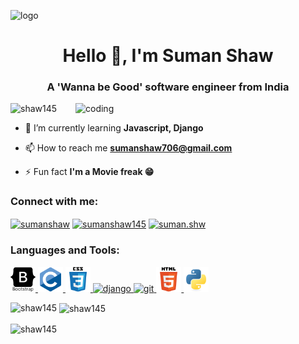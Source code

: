 ![logo](https://user-images.githubusercontent.com/78732037/236674157-3263c4af-23ca-486a-9d1d-97908d4ff95c.png)

<h1 align="center">Hello 👋, I'm Suman Shaw</h1>
<h3 align="center">A 'Wanna be Good' software engineer from India</h3>

<img align="right" alt="coding" width="400" src="https://user-images.githubusercontent.com/78732037/236672914-ecd8946e-6836-473c-87d4-8abbf4ba4269.gif">

<p align="left"> <img src="https://komarev.com/ghpvc/?username=shaw145&label=Profile%20views&color=0e75b6&style=flat" alt="shaw145" /> </p>

- 🌱 I’m currently learning **Javascript, Django**

- 📫 How to reach me **sumanshaw706@gmail.com**

- ⚡ Fun fact **I'm a Movie freak 😁**

<h3 align="left">Connect with me:</h3>
<p align="left">
<a href="https://linkedin.com/in/sumanshaw" target="blank"><img align="center" src="https://raw.githubusercontent.com/rahuldkjain/github-profile-readme-generator/master/src/images/icons/Social/linked-in-alt.svg" alt="sumanshaw" height="30" width="40" /></a>
<a href="https://fb.com/sumanshaw145" target="blank"><img align="center" src="https://raw.githubusercontent.com/rahuldkjain/github-profile-readme-generator/master/src/images/icons/Social/facebook.svg" alt="sumanshaw145" height="30" width="40" /></a>
<a href="https://instagram.com/suman.shw" target="blank"><img align="center" src="https://raw.githubusercontent.com/rahuldkjain/github-profile-readme-generator/master/src/images/icons/Social/instagram.svg" alt="suman.shw" height="30" width="40" /></a>
</p>

<h3 align="left">Languages and Tools:</h3>
<p align="left"> <a href="https://getbootstrap.com" target="_blank" rel="noreferrer"> <img src="https://raw.githubusercontent.com/devicons/devicon/master/icons/bootstrap/bootstrap-plain-wordmark.svg" alt="bootstrap" width="40" height="40"/> </a> <a href="https://www.cprogramming.com/" target="_blank" rel="noreferrer"> <img src="https://raw.githubusercontent.com/devicons/devicon/master/icons/c/c-original.svg" alt="c" width="40" height="40"/> </a> <a href="https://www.w3schools.com/css/" target="_blank" rel="noreferrer"> <img src="https://raw.githubusercontent.com/devicons/devicon/master/icons/css3/css3-original-wordmark.svg" alt="css3" width="40" height="40"/> </a> <a href="https://www.djangoproject.com/" target="_blank" rel="noreferrer"> <img src="https://cdn.worldvectorlogo.com/logos/django.svg" alt="django" width="40" height="40"/> </a> <a href="https://git-scm.com/" target="_blank" rel="noreferrer"> <img src="https://www.vectorlogo.zone/logos/git-scm/git-scm-icon.svg" alt="git" width="40" height="40"/> </a> <a href="https://www.w3.org/html/" target="_blank" rel="noreferrer"> <img src="https://raw.githubusercontent.com/devicons/devicon/master/icons/html5/html5-original-wordmark.svg" alt="html5" width="40" height="40"/> </a> <a href="https://www.python.org" target="_blank" rel="noreferrer"> <img src="https://raw.githubusercontent.com/devicons/devicon/master/icons/python/python-original.svg" alt="python" width="40" height="40"/> </a> </p>

<p><img align="left" src="https://github-readme-stats.vercel.app/api/top-langs?username=shaw145&show_icons=true&locale=en&layout=compact" alt="shaw145" /></p>

<p>&nbsp;<img align="center" src="https://github-readme-stats.vercel.app/api?username=shaw145&show_icons=true&locale=en" alt="shaw145" /></p>

<p><img align="center" src="https://github-readme-streak-stats.herokuapp.com/?user=shaw145&" alt="shaw145" /></p>
